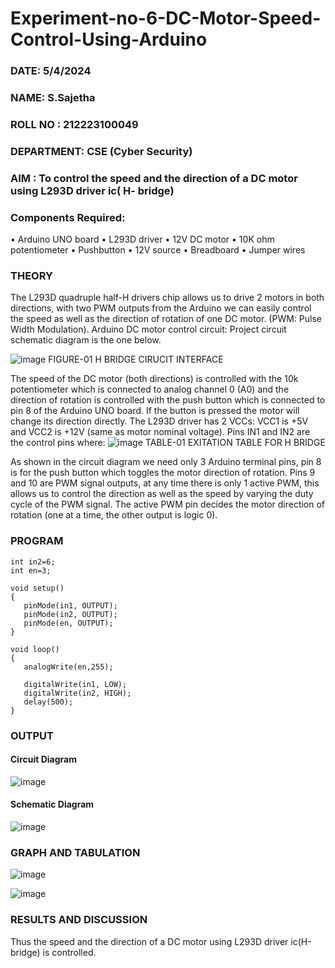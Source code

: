 # Experiment-no-6-DC-Motor-Speed-Control-Using-Arduino
###  DATE: 5/4/2024
###  NAME: S.Sajetha
###  ROLL NO : 212223100049
###  DEPARTMENT: CSE (Cyber Security)

### AIM : To control the speed and the direction of a DC motor using L293D driver ic( H- bridge)

### Components Required:
•	Arduino UNO board
•	L293D driver
•	12V DC motor
•	10K ohm potentiometer
•	Pushbutton
•	12V source
•	Breadboard
•	Jumper wires
### THEORY 
The L293D quadruple half-H drivers chip allows us to drive 2 motors in both directions, with two PWM outputs from the Arduino we can easily control the speed as well as the direction of rotation of one DC motor. (PWM: Pulse Width Modulation).
Arduino DC motor control circuit:
Project circuit schematic diagram is the one below.

![image](https://user-images.githubusercontent.com/36288975/167763051-b230c183-afc5-46f2-ba95-0f95e10dd6c9.png)
FIGURE-01 H BRIDGE CIRUCIT INTERFACE 
 
The speed of the DC motor (both directions) is controlled with the 10k potentiometer which is connected to analog channel 0 (A0) and the direction of rotation is controlled with the push button which is connected to pin 8 of the Arduino UNO board. If the button is pressed the motor will change its direction directly.
The L293D driver has 2 VCCs: VCC1 is +5V and VCC2 is +12V (same as motor nominal voltage). Pins IN1 and IN2 are the control pins where:
![image](https://user-images.githubusercontent.com/36288975/167763120-1421c2c5-8381-49eb-b376-03f6e1113b7a.png)
TABLE-01 EXITATION TABLE FOR H BRIDGE 

As shown in the circuit diagram we need only 3 Arduino terminal pins, pin 8 is for the push button which toggles the motor direction of rotation. Pins 9 and 10 are PWM signal outputs, at any time there is only 1 active PWM, this allows us to control the direction as well as the speed by varying the duty cycle of the PWM signal. The active PWM pin decides the motor direction of rotation (one at a time, the other output is logic 0).

### PROGRAM 
```
int in2=6;
int en=3;

void setup()
{
   pinMode(in1, OUTPUT);
   pinMode(in2, OUTPUT);
   pinMode(en, OUTPUT);
}

void loop()
{
   analogWrite(en,255);

   digitalWrite(in1, LOW);
   digitalWrite(in2, HIGH);
   delay(500);
}

```
### OUTPUT
#### Circuit Diagram
![image](https://github.com/Sajetha13/Experiment-no-7-DC-Motor-Speed-Control-Using-Arduino/assets/138849316/c06b60a4-a2d6-4042-9a28-2fd923349c3f)

#### Schematic Diagram
![image](https://github.com/Sajetha13/Experiment-no-7-DC-Motor-Speed-Control-Using-Arduino/assets/138849316/bd96db88-2c8e-4087-8635-a3a1b050b0f0)


### GRAPH AND TABULATION 
![image](https://github.com/Sajetha13/Experiment-no-7-DC-Motor-Speed-Control-Using-Arduino/assets/138849316/b31b2e1f-c6b0-40fc-8225-ad2bccfa54da)


![image](https://github.com/Sajetha13/Experiment-no-7-DC-Motor-Speed-Control-Using-Arduino/assets/138849316/e49e6c50-2ff8-4f67-8c19-48f2f3d31cbf)





### RESULTS AND DISCUSSION 
Thus the speed and the direction of a DC motor using L293D driver ic(H-bridge) is controlled.

